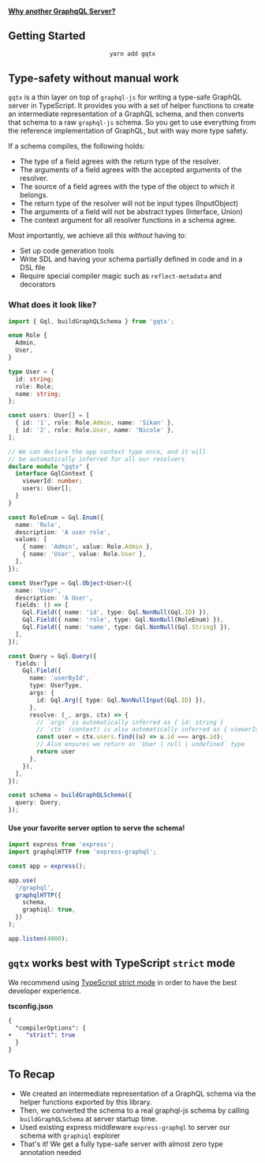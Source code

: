 #### [Why another GraphqQL Server?](https://github.com/sikanhe/gqtx/blob/master/WHY.md)

## Getting Started

<p align="center">
<code>yarn add gqtx</code>
</p>

## Type-safety without manual work

`gqtx` is a thin layer on top of `graphql-js` for writing a type-safe GraphQL server in TypeScript. It provides you with a set of helper functions to create an intermediate representation of a GraphQL schema, and then converts that schema to a raw `graphql-js` schema. So you get to use everything from the reference implementation of GraphQL, but with way more type safety.

If a schema compiles, the following holds:

- The type of a field agrees with the return type of the resolver.
- The arguments of a field agrees with the accepted arguments of the resolver.
- The source of a field agrees with the type of the object to which it belongs.
- The return type of the resolver will not be input types (InputObject)
- The arguments of a field will not be abstract types (Interface, Union)
- The context argument for all resolver functions in a schema agree.

Most importantly, we achieve all this _without_ having to:

- Set up code generation tools
- Write SDL and having your schema partially defined in code and in a DSL file
- Require special compiler magic such as `reflect-metadata` and decorators

### What does it look like?

```ts
import { Gql, buildGraphQLSchema } from 'gqtx';

enum Role {
  Admin,
  User,
}

type User = {
  id: string;
  role: Role;
  name: string;
};

const users: User[] = [
  { id: '1', role: Role.Admin, name: 'Sikan' },
  { id: '2', role: Role.User, name: 'Nicole' },
];

// We can declare the app context type once, and it will
// be automatically inferred for all our resolvers
declare module "gqtx" {
  interface GqlContext {
    viewerId: number;
    users: User[];
  }
}

const RoleEnum = Gql.Enum({
  name: 'Role',
  description: 'A user role',
  values: [
    { name: 'Admin', value: Role.Admin },
    { name: 'User', value: Role.User },
  ],
});

const UserType = Gql.Object<User>({
  name: 'User',
  description: 'A User',
  fields: () => [
    Gql.Field({ name: 'id', type: Gql.NonNull(Gql.ID) }),
    Gql.Field({ name: 'role', type: Gql.NonNull(RoleEnum) }),
    Gql.Field({ name: 'name', type: Gql.NonNull(Gql.String) }),
  ],
});

const Query = Gql.Query({
  fields: [
    Gql.Field({
      name: 'userById',
      type: UserType,
      args: {
        id: Gql.Arg({ type: Gql.NonNullInput(Gql.ID) }),
      },
      resolve: (_, args, ctx) => {
        // `args` is automatically inferred as { id: string }
        // `ctx` (context) is also automatically inferred as { viewerId: number, users: User[] }
        const user = ctx.users.find((u) => u.id === args.id);
        // Also ensures we return an `User | null | undefined` type
        return user
      },
    }),
  ],
});

const schema = buildGraphQLSchema({
  query: Query,
});
```

#### Use your favorite server option to serve the schema!

```ts
import express from 'express';
import graphqlHTTP from 'express-graphql';

const app = express();

app.use(
  '/graphql',
  graphqlHTTP({
    schema,
    graphiql: true,
  })
);

app.listen(4000);
```

## `gqtx` works best with TypeScript `strict` mode

We recommend using [TypeScript strict mode](https://www.typescriptlang.org/tsconfig#strict) in order to have the best developer experience.

**tsconfig.json**

```diff
{
  "compilerOptions": {
+    "strict": true
  }
}
```

## To Recap

- We created an intermediate representation of a GraphQL schema via the helper functions exported by this library.
- Then, we converted the schema to a real graphql-js schema by calling `buildGraphQLSchema` at server startup time.
- Used existing express middleware `express-graphql` to server our schema with `graphiql` explorer
- That's it! We get a fully type-safe server with almost zero type annotation needed
